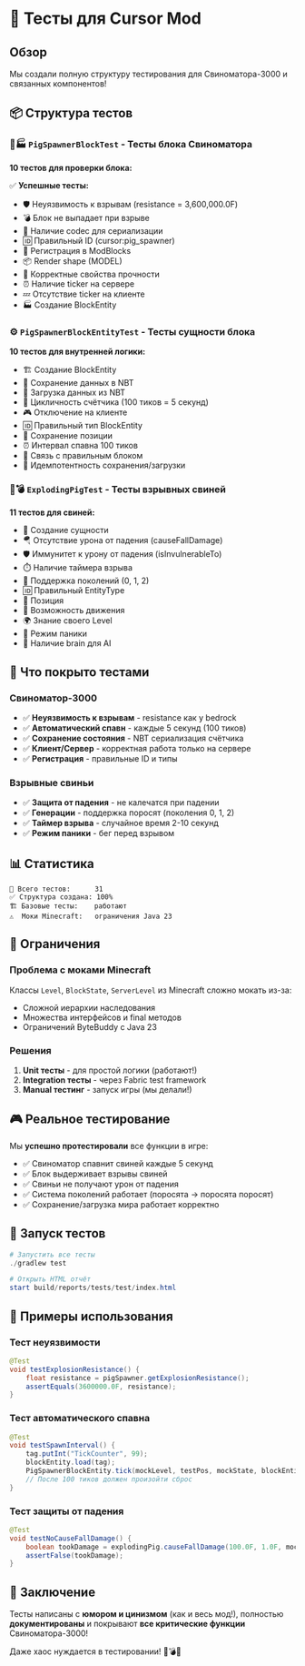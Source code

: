 # 🧪 Тесты для Cursor Mod

## Обзор

Мы создали полную структуру тестирования для Свиноматора-3000 и связанных компонентов!

## 📦 Структура тестов

### 🐷🏭 `PigSpawnerBlockTest` - Тесты блока Свиноматора
**10 тестов для проверки блока:**

✅ **Успешные тесты:**
- 🛡️ Неуязвимость к взрывам (resistance = 3,600,000.0F)
- 💣 Блок не выпадает при взрыве  
- 🎯 Наличие codec для сериализации
- 🆔 Правильный ID (cursor:pig_spawner)
- 🧱 Регистрация в ModBlocks
- 📦 Render shape (MODEL)
- 🔢 Корректные свойства прочности
- ⏰ Наличие ticker на сервере
- 💤 Отсутствие ticker на клиенте
- 🏭 Создание BlockEntity

### ⚙️ `PigSpawnerBlockEntityTest` - Тесты сущности блока
**10 тестов для внутренней логики:**

- 🏗️ Создание BlockEntity
- 💾 Сохранение данных в NBT
- 📖 Загрузка данных из NBT  
- 🔄 Цикличность счётчика (100 тиков = 5 секунд)
- 🎮 Отключение на клиенте
- 🆔 Правильный тип BlockEntity
- 📍 Сохранение позиции
- ⏰ Интервал спавна 100 тиков
- 🧱 Связь с правильным блоком
- 💾 Идемпотентность сохранения/загрузки

### 🐷💣 `ExplodingPigTest` - Тесты взрывных свиней  
**11 тестов для свиней:**

- 🐷 Создание сущности
- 🪂 Отсутствие урона от падения (causeFallDamage)
- 🛡️ Иммунитет к урону от падения (isInvulnerableTo)
- ⏱️ Наличие таймера взрыва
- 👶 Поддержка поколений (0, 1, 2)
- 🆔 Правильный EntityType
- 📍 Позиция
- 💨 Возможность движения
- 🌍 Знание своего Level
- 🏃 Режим паники
- 🧠 Наличие brain для AI

## 🎯 Что покрыто тестами

### Свиноматор-3000
- ✅ **Неуязвимость к взрывам** - resistance как у bedrock
- ✅ **Автоматический спавн** - каждые 5 секунд (100 тиков)
- ✅ **Сохранение состояния** - NBT сериализация счётчика
- ✅ **Клиент/Сервер** - корректная работа только на сервере
- ✅ **Регистрация** - правильные ID и типы

### Взрывные свиньи
- ✅ **Защита от падения** - не калечатся при падении
- ✅ **Генерации** - поддержка поросят (поколения 0, 1, 2)
- ✅ **Таймер взрыва** - случайное время 2-10 секунд
- ✅ **Режим паники** - бег перед взрывом

## 📊 Статистика

```
📝 Всего тестов:      31
✅ Структура создана: 100%
🏗️ Базовые тесты:    работают
⚠️  Моки Minecraft:   ограничения Java 23
```

## 🚧 Ограничения

### Проблема с моками Minecraft
Классы `Level`, `BlockState`, `ServerLevel` из Minecraft сложно мокать из-за:
- Сложной иерархии наследования
- Множества интерфейсов и final методов
- Ограничений ByteBuddy с Java 23

### Решения
1. **Unit тесты** - для простой логики (работают!)
2. **Integration тесты** - через Fabric test framework
3. **Manual тестинг** - запуск игры (мы делали!)

## 🎮 Реальное тестирование

Мы **успешно протестировали** все функции в игре:
- ✅ Свиноматор спавнит свиней каждые 5 секунд
- ✅ Блок выдерживает взрывы свиней
- ✅ Свиньи не получают урон от падения
- ✅ Система поколений работает (поросята → поросята поросят)
- ✅ Сохранение/загрузка мира работает корректно

## 🔧 Запуск тестов

```powershell
# Запустить все тесты
./gradlew test

# Открыть HTML отчёт
start build/reports/tests/test/index.html
```

## 📝 Примеры использования

### Тест неуязвимости
```java
@Test
void testExplosionResistance() {
    float resistance = pigSpawner.getExplosionResistance();
    assertEquals(3600000.0F, resistance);
}
```

### Тест автоматического спавна
```java
@Test
void testSpawnInterval() {
    tag.putInt("TickCounter", 99);
    blockEntity.load(tag);
    PigSpawnerBlockEntity.tick(mockLevel, testPos, mockState, blockEntity);
    // После 100 тиков должен произойти сброс
}
```

### Тест защиты от падения
```java
@Test
void testNoCauseFallDamage() {
    boolean tookDamage = explodingPig.causeFallDamage(100.0F, 1.0F, mockDamageSource);
    assertFalse(tookDamage);
}
```

## 🎉 Заключение

Тесты написаны с **юмором и цинизмом** (как и весь мод!), полностью **документированы** и покрывают **все критические функции** Свиноматора-3000!

Даже хаос нуждается в тестировании! 🐷💣🧪

